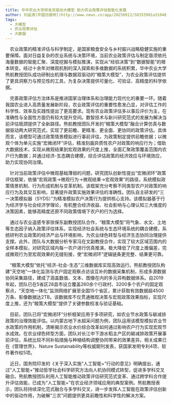 ```yaml
---
title: 华中农业大学研发双驱动大模型 助力农业政策评估智能化发展
author: 刘延清[中国日报网](http://www.news.cn/app/20250912/58353901a31048a49ea5dee39dae44c4/c.html) 
tags:
  - 大模型
  - 农业政策评估
  - 大数据
---
```


&ensp;&ensp;农业政策的精准评估与科学制定，是国家粮食安全与乡村振兴战略稳健实施的重要保障。面对日益复杂的农业系统与决策环境，当前农业政策评估与制定亟须依托海量数据的智能汇聚、深度挖掘与模拟推演，实现从“经验决策”到“数据智能”的根本转变。经过十余年对微观机制的深入探索和多维数据的系统积累，华中农业大学熊航教授团队成功研制出机理与数据双驱动的“粮策大模型”，为农业政策评估提供了更具洞察力与预见性的工具，为复杂决策提供可量化、可验证、高精度的科学依据。

&ensp;&ensp;完善政策评估方法体系是推进国家治理体系和治理能力现代化的重要一环。随着我国农业进入高质量发展新阶段，农业政策评估的重要性愈发凸显，对评估工作的科学性、效率及实践性提出了更高要求。现有农业政策评估多以事后评价为主，在准确性与全面性方面仍有较大提升空间。数智技术与新兴研究范式的发展为解决当前评估瓶颈提供了全新路径。熊航教授团队开发的“粮策大模型”融合计算仿真与数据驱动两大研究范式，实现了更前瞻、更精准、更全面、更协同的政策评估。具体而言，该模型可通过政策情景模拟进行事前评估，为政策制定提供前瞻依据；以微观个体为单元实施“宏微闭环”评估，精准刻画异质性农户对政策的响应行为；借助大数据技术，实现从微观结果到宏观效果的尺度上推，全面汇聚政策覆盖范围内农户行为数据；并通过经济-生态耦合建模，综合评估政策的经济效应与环境效应，助力实现协同治理。

&ensp;&ensp;针对当前政策评估中微观基础薄弱的问题，研究团队创新性提出“宏微闭环”政策评估框架，依循“宏观政策→微观行为→微观结果→宏观效果”的路径，系统模拟政策情景机制、行为形成机制与变革机制。该框架充分考察不同类型农户对政策的响应行为及其交互影响，显著提升政策实施效果评估的准确性。团队自主研发的“三一决策模拟器（SYDS）”为精准模拟农户决策行为提供核心支持。该模拟器基于行为经济学与社会经济学理论，有机整合经济收益、社会影响与心理认知三大维度的决策因素，能够高精度还原不同政策情境下农户的行为选择。

&ensp;&ensp;通过与农业遥感专家徐保东副教授团队合作，“粮策大模型”将气象、水文、土地等生态因子纳入政策评估体系，实现经济社会系统与生态环境系统的耦合建模，系统研判农业政策的经济产出与环境影响，为农业绿色转型与经济生态协同治理提供支撑。此外，团队与大数据分析专家冯在文副教授合作，实现了较大区域范围内的全样本模拟，对研究区域内每一农户进行仿真推演，极大降低了尺度上推偏差，完成微观行为至宏观效果的无缝衔接，使“宏微闭环”逻辑链条更完整、结果更可靠。

&ensp;&ensp;“粮策大模型”依托“经济-社会-生态”三维数据库实现高效运行。熊航教授团队构建“天空地”一体化监测与农户固定观察点访谈互补的数据采集机制，形成多源数据协同采集路径，建成了涵盖数值、文本、图像在内的多元异构数据体系。自2019年起，团队已在5省区28县市设立覆盖260余个行政村、3200多个农户的固定观察点，“天空地一体化”监测网络扩展至全国15个省区，累计获取有效数据超4500万条、影像数据达2TB。该数据库不仅贯通微观决策与宏观政策效果指标，实现尺度上推，还为“粮策大模型”提供了关键参数校准与验证基础。

&ensp;&ensp;目前，团队已将“宏微闭环”分析框架应用于多项研究，如农业节水政策与碳减排政策的治理效能评估。以内蒙古地下水超采问题为例，团队运用该模型模拟农业节水政策的作用机制，清晰揭示农业水价综合改革如何通过影响农户行为实现宏观节水成效。在农业绿色转型方面，团队对长江中下游水稻主产区的碳减排政策开展事前评估，系统比较不同补贴措施与种植结构调整协同带来的效果差异。相关成果已在《管理世界》、Nature Sustainability等权威期刊发表，获国家发明专利4项、软件著作权5项。

&ensp;&ensp;近日，国务院印发的《关于深入实施“人工智能+”行动的意见》明确提出，通过“人工智能+”推动哲学社会科学研究方法向人机协同模式转型，促进多学科交叉融合。熊航教授团队利用人工智能推动政策评估研究范式变革、通过跨学科合作提升评估效能，已成为“人工智能+”在农业经济领域应用的典型案例。熊航教授表示，团队将持续深化范式融合与多学科交叉，进一步发挥人工智能在政策评估创新中的驱动作用，为破解“三农”问题提供更具前瞻性和科学性的解决方案。
